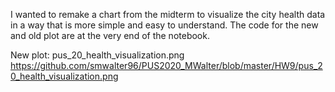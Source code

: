 I wanted to remake a chart from the midterm to visualize the city health data in a way that is more simple and easy to understand. The code for the new and old plot are at the very end of the notebook.

New plot:
pus_20_health_visualization.png
https://github.com/smwalter96/PUS2020_MWalter/blob/master/HW9/pus_20_health_visualization.png
